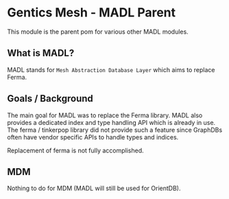 # Gentics Mesh - MADL Parent

This module is the parent pom for various other MADL modules.

## What is MADL?

MADL stands for `Mesh Abstraction Database Layer` which aims to replace Ferma.

## Goals / Background

The main goal for MADL was to replace the Ferma library. MADL also provides a dedicated index and type handling API which is already in use.
The ferma / tinkerpop library did not provide such a feature since GraphDBs often have vendor specific APIs to handle types and indices.

Replacement of ferma is not fully accomplished.

## MDM

Nothing to do for MDM (MADL will still be used for OrientDB).
